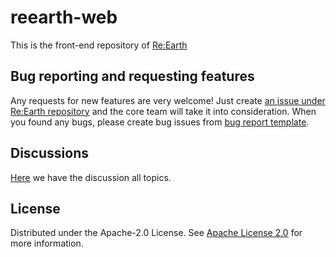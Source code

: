 # reearth-web
This is the front-end repository of [Re:Earth](https://github.com/reearth/reearth)

## Bug reporting and requesting features
Any requests for new features are very welcome! Just create [an issue under Re:Earth repository](https://github.com/reearth/reearth/issues) and the core team will take it into consideration.
When you found any bugs, please create bug issues from [bug report template](https://github.com/reearth/reearth/issues/new?assignees=&labels=&template=bug_report.md&title=).


## Discussions
[Here](https://github.com/reearth/reearth/discussions) we have the discussion all topics.

## License

Distributed under the Apache-2.0 License. See [Apache License 2.0](LICENSE) for more information.
